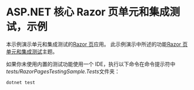 # <a name="aspnet-core-razor-pages-unit-and-integration-testing-sample"></a>ASP.NET 核心 Razor 页单元和集成测试，示例

本示例演示单元和集成测试的[Razor 页](https://docs.microsoft.com/aspnet/core/mvc/razor-pages)应用。 此示例演示中所述的功能[Razor 页单元和集成测试](https://docs.microsoft.com/en-us/aspnet/core/testing/razor-pages-testing)主题。

如果你未使用内置的测试功能使用一个 IDE，执行以下命令在命令提示符中*tests/RazorPagesTestingSample.Tests*文件夹：

```console
dotnet test
```
